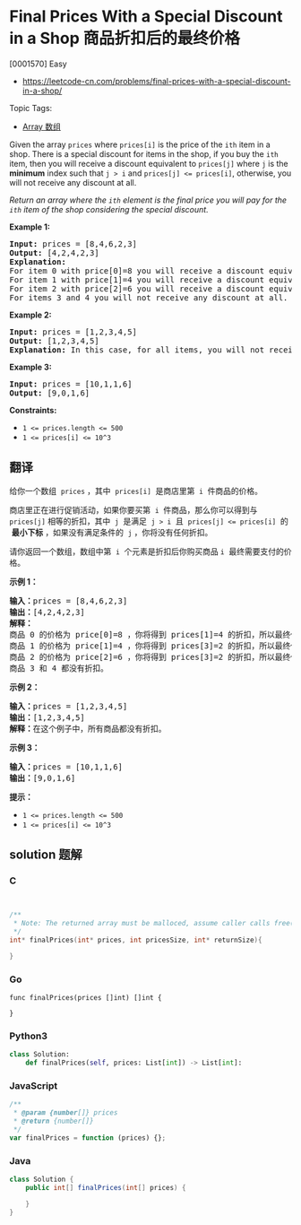 # Final Prices With a Special Discount in a Shop 商品折扣后的最终价格

[0001570] Easy

- https://leetcode-cn.com/problems/final-prices-with-a-special-discount-in-a-shop/

Topic Tags:

- [Array 数组](https://leetcode-cn.com/tag/array/)

Given the array `prices` where `prices[i]` is the price of the `ith` item in a shop. There is a special discount for items in the shop, if you buy the `ith` item, then you will receive a discount equivalent to `prices[j]` where `j` is the **minimum** index such that `j > i` and `prices[j] <= prices[i]`, otherwise, you will not receive any discount at all.

_Return an array where the `ith` element is the final price you will pay for the `ith` item of the shop considering the special discount._

**Example 1:**

<pre><strong>Input:</strong> prices = [8,4,6,2,3]
<strong>Output:</strong> [4,2,4,2,3]
<strong>Explanation:</strong>&nbsp;
For item 0 with price[0]=8 you will receive a discount equivalent to prices[1]=4, therefore, the final price you will pay is 8 - 4 = 4.&nbsp;
For item 1 with price[1]=4 you will receive a discount equivalent to prices[3]=2, therefore, the final price you will pay is 4 - 2 = 2.&nbsp;
For item 2 with price[2]=6 you will receive a discount equivalent to prices[3]=2, therefore, the final price you will pay is 6 - 2 = 4.&nbsp;
For items 3 and 4 you will not receive any discount at all.
</pre>

**Example 2:**

<pre><strong>Input:</strong> prices = [1,2,3,4,5]
<strong>Output:</strong> [1,2,3,4,5]
<strong>Explanation:</strong> In this case, for all items, you will not receive any discount at all.
</pre>

**Example 3:**

<pre><strong>Input:</strong> prices = [10,1,1,6]
<strong>Output:</strong> [9,0,1,6]
</pre>

**Constraints:**

- `1 <= prices.length <= 500`
- `1 <= prices[i] <= 10^3`

## 翻译

给你一个数组  `prices` ，其中  `prices[i]`  是商店里第  `i`  件商品的价格。

商店里正在进行促销活动，如果你要买第  `i`  件商品，那么你可以得到与 `prices[j]` 相等的折扣，其中  `j`  是满足  `j > i`  且  `prices[j] <= prices[i]`  的  **最小下标** ，如果没有满足条件的  `j` ，你将没有任何折扣。

请你返回一个数组，数组中第  `i`  个元素是折扣后你购买商品 `i`  最终需要支付的价格。

**示例 1：**

<pre><strong>输入：</strong>prices = [8,4,6,2,3]
<strong>输出：</strong>[4,2,4,2,3]
<strong>解释：</strong>
商品 0 的价格为 price[0]=8 ，你将得到 prices[1]=4 的折扣，所以最终价格为 8 - 4 = 4 。
商品 1 的价格为 price[1]=4 ，你将得到 prices[3]=2 的折扣，所以最终价格为 4 - 2 = 2 。
商品 2 的价格为 price[2]=6 ，你将得到 prices[3]=2 的折扣，所以最终价格为 6 - 2 = 4 。
商品 3 和 4 都没有折扣。
</pre>

**示例 2：**

<pre><strong>输入：</strong>prices = [1,2,3,4,5]
<strong>输出：</strong>[1,2,3,4,5]
<strong>解释：</strong>在这个例子中，所有商品都没有折扣。
</pre>

**示例 3：**

<pre><strong>输入：</strong>prices = [10,1,1,6]
<strong>输出：</strong>[9,0,1,6]
</pre>

**提示：**

- `1 <= prices.length <= 500`
- `1 <= prices[i] <= 10^3`

## solution 题解

### C

```c


/**
 * Note: The returned array must be malloced, assume caller calls free().
 */
int* finalPrices(int* prices, int pricesSize, int* returnSize){

}
```

### Go

```golang
func finalPrices(prices []int) []int {

}
```

### Python3

```python
class Solution:
    def finalPrices(self, prices: List[int]) -> List[int]:
```

### JavaScript

```javascript
/**
 * @param {number[]} prices
 * @return {number[]}
 */
var finalPrices = function (prices) {};
```

### Java

```java
class Solution {
    public int[] finalPrices(int[] prices) {

    }
}
```
